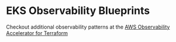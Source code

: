 # EKS Observability Blueprints

Checkout additional observability patterns at the [AWS Observability Accelerator for Terraform](https://github.com/aws-observability/terraform-aws-observability-accelerator)
